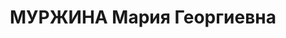 ---
title: МУРЖИНА Мария Георгиевна
description: 'Род. в 1901, Кировская обл., Яранский р-н, д. Сива. Проживала: Челябинск.
  Облисполком, секретарь

  Арестована 31.08.1937. Приговор: 02.01.1938 – ВМН. Расстреляна 02.01.1938'
---